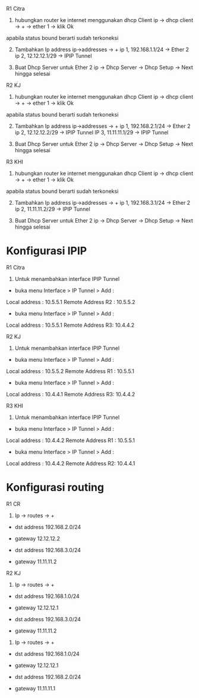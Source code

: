 R1 Citra

1. hubungkan router ke internet menggunakan dhcp Client
   ip -> dhcp client -> + -> ether 1 -> klik Ok

apabila status bound berarti sudah terkoneksi

2. Tambahkan Ip address
   ip->addresses -> +
   ip 1, 192.168.1.1/24 -> Ether 2
   ip 2, 12.12.12.1/29 -> IPIP Tunnel

3. Buat Dhcp Server untuk Ether 2
   ip -> Dhcp Server -> Dhcp Setup -> Next hingga selesai

R2 KJ

1. hubungkan router ke internet menggunakan dhcp Client
   ip -> dhcp client -> + -> ether 1 -> klik Ok

apabila status bound berarti sudah terkoneksi

2. Tambahkan Ip address
   ip->addresses -> +
   ip 1, 192.168.2.1/24 -> Ether 2
   ip 2, 12.12.12.2/29 -> IPIP Tunnel
   IP 3, 11.11.11.1/29 -> IPIP Tunnel

3. Buat Dhcp Server untuk Ether 2
   ip -> Dhcp Server -> Dhcp Setup -> Next hingga selesai

R3 KHI

1. hubungkan router ke internet menggunakan dhcp Client
   ip -> dhcp client -> + -> ether 1 -> klik Ok

apabila status bound berarti sudah terkoneksi

2. Tambahkan Ip address
   ip->addresses -> +
   ip 1, 192.168.3.1/24 -> Ether 2
   ip 2, 11.11.11.2/29 -> IPIP Tunnel

3. Buat Dhcp Server untuk Ether 2
   ip -> Dhcp Server -> Dhcp Setup -> Next hingga selesai

# Konfigurasi IPIP

R1 Citra

1. Untuk menambahkan interface IPIP Tunnel

- buka menu Interface > IP Tunnel > Add :

Local address : 10.5.5.1
Remote Address R2 : 10.5.5.2

- buka menu Interface > IP Tunnel > Add :

Local address : 10.5.5.1
Remote Address R3: 10.4.4.2

R2 KJ

1. Untuk menambahkan interface IPIP Tunnel

- buka menu Interface > IP Tunnel > Add :

Local address : 10.5.5.2
Remote Address R1 : 10.5.5.1

- buka menu Interface > IP Tunnel > Add :

Local address : 10.4.4.1
Remote Address R3: 10.4.4.2

R3 KHI

1. Untuk menambahkan interface IPIP Tunnel

- buka menu Interface > IP Tunnel > Add :

Local address : 10.4.4.2
Remote Address R1 : 10.5.5.1

- buka menu Interface > IP Tunnel > Add :

Local address : 10.4.4.2
Remote Address R2: 10.4.4.1

# Konfigurasi routing

R1 CR

1. Ip -> routes -> +

- dst address 192.168.2.0/24
- gateway 12.12.12.2

- dst address 192.168.3.0/24
- gateway 11.11.11.2

R2 KJ

1. Ip -> routes -> +

- dst address 192.168.1.0/24
- gateway 12.12.12.1

- dst address 192.168.3.0/24
- gateway 11.11.11.2

1. Ip -> routes -> +

- dst address 192.168.1.0/24
- gateway 12.12.12.1

- dst address 192.168.2.0/24
- gateway 11.11.11.1
